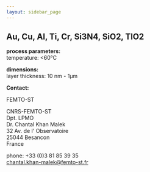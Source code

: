 ```yaml
---
layout: sidebar_page
---
```


## Au, Cu, Al, Ti, Cr, Si3N4, SiO2, TlO2

__process parameters:__  	
temperature:	<60°C
	
__dimensions:__  	
layer thickness:	10 nm - 1µm
<!--break-->
__Contact:__

FEMTO-ST

CNRS-FEMTO-ST  
Dpt. LPMO  
Dr. Chantal Khan Malek  
32 Av. de l' Observatoire  
25044 Besancon  
France

phone: +33 (0)3 81 85 39 35  
chantal.khan-malek@femto-st.fr